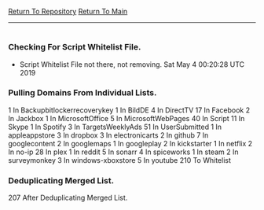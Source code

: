 [Return To Repository](https://github.com/deathbybandaid/piholeparser/)
[Return To Main](https://github.com/deathbybandaid/piholeparser/blob/master/RecentRunLogs/Mainlog.md)
____________________________________
# 
### Checking For Script Whitelist File.
* Script Whitelist File not there, not removing. Sat May 4 00:20:28 UTC 2019
### Pulling Domains From Individual Lists.
1 In Backupbitlockerrecoverykey
1 In BildDE
4 In DirectTV
17 In Facebook
2 In Jackbox
1 In MicrosoftOffice
5 In MicrosoftWebPages
40 In Script
11 In Skype
1 In Spotify
3 In TargetsWeeklyAds
51 In UserSubmitted
1 In appleappstore
3 In dropbox
3 In electronicarts
2 In github
7 In googlecontent
2 In googlemaps
1 In googleplay
2 In kickstarter
1 In netflix
2 In no-ip
28 In plex
1 In reddit
5 In sonarr
4 In spiceworks
1 In steam
2 In surveymonkey
3 In windows-xboxstore
5 In youtube
210 To Whitelist
### Deduplicating Merged List.
207 After Deduplicating Merged List.
